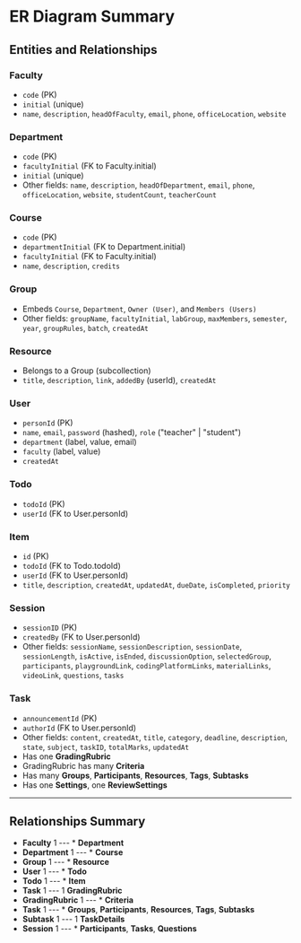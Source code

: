 # ER Diagram Summary

## Entities and Relationships

### Faculty

- `code` (PK)
- `initial` (unique)
- `name`, `description`, `headOfFaculty`, `email`, `phone`, `officeLocation`, `website`

### Department

- `code` (PK)
- `facultyInitial` (FK to Faculty.initial)
- `initial` (unique)
- Other fields: `name`, `description`, `headOfDepartment`, `email`, `phone`, `officeLocation`, `website`, `studentCount`, `teacherCount`

### Course

- `code` (PK)
- `departmentInitial` (FK to Department.initial)
- `facultyInitial` (FK to Faculty.initial)
- `name`, `description`, `credits`

### Group

- Embeds `Course`, `Department`, `Owner (User)`, and `Members (Users)`
- Other fields: `groupName`, `facultyInitial`, `labGroup`, `maxMembers`, `semester`, `year`, `groupRules`, `batch`, `createdAt`

### Resource

- Belongs to a Group (subcollection)
- `title`, `description`, `link`, `addedBy` (userId), `createdAt`

### User

- `personId` (PK)
- `name`, `email`, `password` (hashed), `role` ("teacher" | "student")
- `department` (label, value, email)
- `faculty` (label, value)
- `createdAt`

### Todo

- `todoId` (PK)
- `userId` (FK to User.personId)

### Item

- `id` (PK)
- `todoId` (FK to Todo.todoId)
- `userId` (FK to User.personId)
- `title`, `description`, `createdAt`, `updatedAt`, `dueDate`, `isCompleted`, `priority`

### Session

- `sessionID` (PK)
- `createdBy` (FK to User.personId)
- Other fields: `sessionName`, `sessionDescription`, `sessionDate`, `sessionLength`, `isActive`, `isEnded`, `discussionOption`, `selectedGroup`, `participants`, `playgroundLink`, `codingPlatformLinks`, `materialLinks`, `videoLink`, `questions`, `tasks`

### Task

- `announcementId` (PK)
- `authorId` (FK to User.personId)
- Other fields: `content`, `createdAt`, `title`, `category`, `deadline`, `description`, `state`, `subject`, `taskID`, `totalMarks`, `updatedAt`
- Has one **GradingRubric**
- GradingRubric has many **Criteria**
- Has many **Groups**, **Participants**, **Resources**, **Tags**, **Subtasks**
- Has one **Settings**, one **ReviewSettings**

---

## Relationships Summary

- **Faculty** 1 --- \* **Department**
- **Department** 1 --- \* **Course**
- **Group** 1 --- \* **Resource**
- **User** 1 --- \* **Todo**
- **Todo** 1 --- \* **Item**
- **Task** 1 --- 1 **GradingRubric**
- **GradingRubric** 1 --- \* **Criteria**
- **Task** 1 --- \* **Groups**, **Participants**, **Resources**, **Tags**, **Subtasks**
- **Subtask** 1 --- 1 **TaskDetails**
- **Session** 1 --- \* **Participants**, **Tasks**, **Questions**
